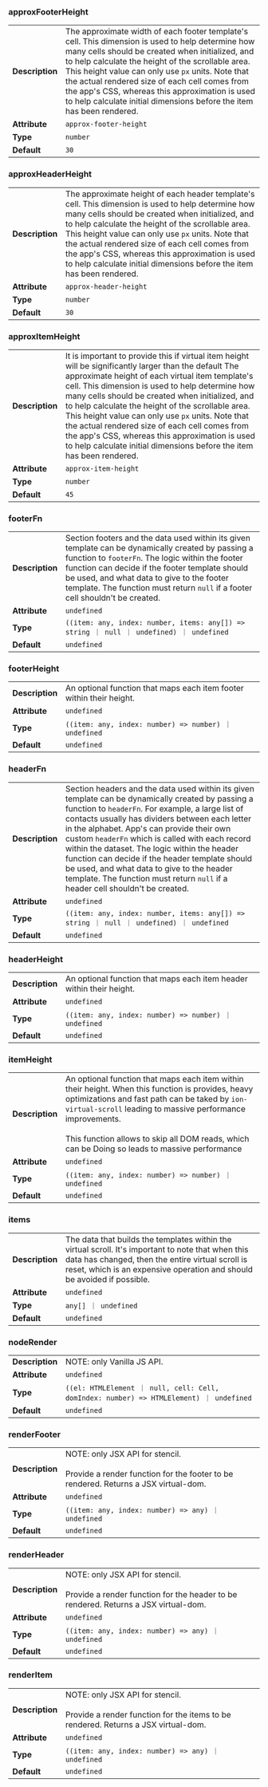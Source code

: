 

### approxFooterHeight 

| | |
| --- | --- |
| **Description** | The approximate width of each footer template's cell. This dimension is used to help determine how many cells should be created when initialized, and to help calculate the height of the scrollable area. This height value can only use `px` units. Note that the actual rendered size of each cell comes from the app's CSS, whereas this approximation is used to help calculate initial dimensions before the item has been rendered. |
| **Attribute** | `approx-footer-height` |
| **Type** | `number` |
| **Default** | `30` |



### approxHeaderHeight 

| | |
| --- | --- |
| **Description** | The approximate height of each header template's cell. This dimension is used to help determine how many cells should be created when initialized, and to help calculate the height of the scrollable area. This height value can only use `px` units. Note that the actual rendered size of each cell comes from the app's CSS, whereas this approximation is used to help calculate initial dimensions before the item has been rendered. |
| **Attribute** | `approx-header-height` |
| **Type** | `number` |
| **Default** | `30` |



### approxItemHeight 

| | |
| --- | --- |
| **Description** | It is important to provide this if virtual item height will be significantly larger than the default The approximate height of each virtual item template's cell. This dimension is used to help determine how many cells should be created when initialized, and to help calculate the height of the scrollable area. This height value can only use `px` units. Note that the actual rendered size of each cell comes from the app's CSS, whereas this approximation is used to help calculate initial dimensions before the item has been rendered. |
| **Attribute** | `approx-item-height` |
| **Type** | `number` |
| **Default** | `45` |



### footerFn 

| | |
| --- | --- |
| **Description** | Section footers and the data used within its given template can be dynamically created by passing a function to `footerFn`. The logic within the footer function can decide if the footer template should be used, and what data to give to the footer template. The function must return `null` if a footer cell shouldn't be created. |
| **Attribute** | `undefined` |
| **Type** | `((item: any, index: number, items: any[]) => string ｜ null ｜ undefined) ｜ undefined` |
| **Default** | `undefined` |



### footerHeight 

| | |
| --- | --- |
| **Description** | An optional function that maps each item footer within their height. |
| **Attribute** | `undefined` |
| **Type** | `((item: any, index: number) => number) ｜ undefined` |
| **Default** | `undefined` |



### headerFn 

| | |
| --- | --- |
| **Description** | Section headers and the data used within its given template can be dynamically created by passing a function to `headerFn`. For example, a large list of contacts usually has dividers between each letter in the alphabet. App's can provide their own custom `headerFn` which is called with each record within the dataset. The logic within the header function can decide if the header template should be used, and what data to give to the header template. The function must return `null` if a header cell shouldn't be created. |
| **Attribute** | `undefined` |
| **Type** | `((item: any, index: number, items: any[]) => string ｜ null ｜ undefined) ｜ undefined` |
| **Default** | `undefined` |



### headerHeight 

| | |
| --- | --- |
| **Description** | An optional function that maps each item header within their height. |
| **Attribute** | `undefined` |
| **Type** | `((item: any, index: number) => number) ｜ undefined` |
| **Default** | `undefined` |



### itemHeight 

| | |
| --- | --- |
| **Description** | An optional function that maps each item within their height. When this function is provides, heavy optimizations and fast path can be taked by `ion-virtual-scroll` leading to massive performance improvements.<br /><br />This function allows to skip all DOM reads, which can be Doing so leads to massive performance |
| **Attribute** | `undefined` |
| **Type** | `((item: any, index: number) => number) ｜ undefined` |
| **Default** | `undefined` |



### items 

| | |
| --- | --- |
| **Description** | The data that builds the templates within the virtual scroll. It's important to note that when this data has changed, then the entire virtual scroll is reset, which is an expensive operation and should be avoided if possible. |
| **Attribute** | `undefined` |
| **Type** | `any[] ｜ undefined` |
| **Default** | `undefined` |



### nodeRender 

| | |
| --- | --- |
| **Description** | NOTE: only Vanilla JS API. |
| **Attribute** | `undefined` |
| **Type** | `((el: HTMLElement ｜ null, cell: Cell, domIndex: number) => HTMLElement) ｜ undefined` |
| **Default** | `undefined` |



### renderFooter 

| | |
| --- | --- |
| **Description** | NOTE: only JSX API for stencil.<br /><br />Provide a render function for the footer to be rendered. Returns a JSX virtual-dom. |
| **Attribute** | `undefined` |
| **Type** | `((item: any, index: number) => any) ｜ undefined` |
| **Default** | `undefined` |



### renderHeader 

| | |
| --- | --- |
| **Description** | NOTE: only JSX API for stencil.<br /><br />Provide a render function for the header to be rendered. Returns a JSX virtual-dom. |
| **Attribute** | `undefined` |
| **Type** | `((item: any, index: number) => any) ｜ undefined` |
| **Default** | `undefined` |



### renderItem 

| | |
| --- | --- |
| **Description** | NOTE: only JSX API for stencil.<br /><br />Provide a render function for the items to be rendered. Returns a JSX virtual-dom. |
| **Attribute** | `undefined` |
| **Type** | `((item: any, index: number) => any) ｜ undefined` |
| **Default** | `undefined` |

